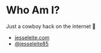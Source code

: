 # Who Am I?

Just a cowboy hack on the internet 🤠

- [jesseleite.com](https://jesseleite.com)
- [@jesseleite85](https://x.com/jesseleite85)
